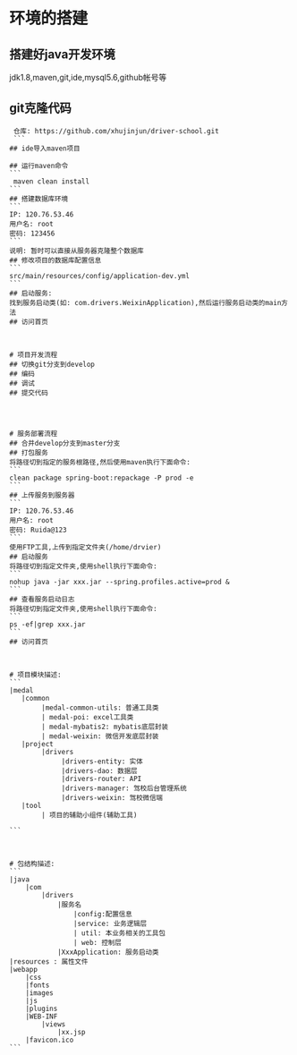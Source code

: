 # 环境的搭建
## 搭建好java开发环境
jdk1.8,maven,git,ide,mysql5.6,github帐号等
## git克隆代码
````
 仓库: https://github.com/xhujinjun/driver-school.git
 ```
## ide导入maven项目

## 运行maven命令
```
 maven clean install
```
## 搭建数据库环境
```
IP: 120.76.53.46  
用户名: root  
密码: 123456  
```
说明: 暂时可以直接从服务器克隆整个数据库
## 修改项目的数据库配置信息
```
src/main/resources/config/application-dev.yml
```
## 启动服务:
找到服务启动类(如: com.drivers.WeixinApplication),然后运行服务启动类的main方法
## 访问首页



# 项目开发流程
## 切换git分支到develop
## 编码
## 调试
## 提交代码




# 服务部署流程
## 合并develop分支到master分支
## 打包服务
将路径切到指定的服务根路径,然后使用maven执行下面命令:  
```
clean package spring-boot:repackage -P prod -e
```
## 上传服务到服务器
```
IP: 120.76.53.46  
用户名: root  
密码: Ruida@123   
```
使用FTP工具,上传到指定文件夹(/home/drvier)
## 启动服务
将路径切到指定文件夹,使用shell执行下面命令:  
```
nohup java -jar xxx.jar --spring.profiles.active=prod &
```
## 查看服务启动日志
将路径切到指定文件夹,使用shell执行下面命令:  
```
ps -ef|grep xxx.jar
```
## 访问首页



# 项目模块描述:
```
|medal
   |common
        |medal-common-utils: 普通工具类
        | medal-poi: excel工具类
        | medal-mybatis2: mybatis底层封装
        | medal-weixin: 微信开发底层封装
   |project
        |drivers
             |drivers-entity: 实体
             |drivers-dao: 数据层
             |drivers-router: API
             |drivers-manager: 驾校后台管理系统
             |drivers-weixin: 驾校微信端
   |tool
        | 项目的辅助小组件(辅助工具)
        
```     
        
        

# 包结构描述:
```
|java
    |com
        |drivers
            |服务名
                |config:配置信息
                |service: 业务逻辑层
                | util: 本业务相关的工具包
                | web: 控制层
            |XxxApplication: 服务启动类
|resources : 属性文件
|webapp
    |css
    |fonts
    |images
    |js
    |plugins
    |WEB-INF
        |views
            |xx.jsp
    |favicon.ico
```